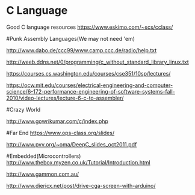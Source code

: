 # C Language
Good C language resources
https://www.eskimo.com/~scs/cclass/

#Punk Assembly Languages(We may not need 'em)

http://www.dabo.de/ccc99/www.camp.ccc.de/radio/help.txt

http://weeb.ddns.net/0/programming/c_without_standard_library_linux.txt

https://courses.cs.washington.edu/courses/cse351/10sp/lectures/

https://ocw.mit.edu/courses/electrical-engineering-and-computer-science/6-172-performance-engineering-of-software-systems-fall-2010/video-lectures/lecture-6-c-to-assembler/


#Crazy World

http://www.gowrikumar.com/c/index.php



#Far End
https://www.ops-class.org/slides/

http://www.pvv.org/~oma/DeepC_slides_oct2011.pdf


#Embedded(Microcontrollers)
http://www.thebox.myzen.co.uk/Tutorial/Introduction.html

http://www.gammon.com.au/

http://www.diericx.net/post/drive-cga-screen-with-arduino/
